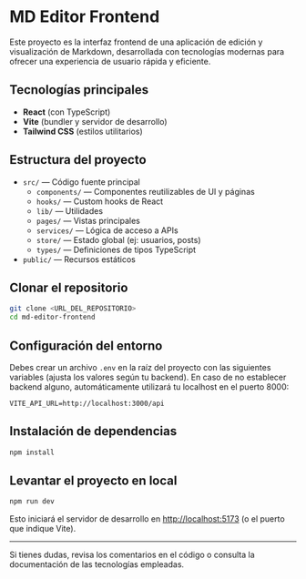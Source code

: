 # MD Editor Frontend

Este proyecto es la interfaz frontend de una aplicación de edición y visualización de Markdown, desarrollada con tecnologías modernas para ofrecer una experiencia de usuario rápida y eficiente.

## Tecnologías principales
- **React** (con TypeScript)
- **Vite** (bundler y servidor de desarrollo)
- **Tailwind CSS** (estilos utilitarios)

## Estructura del proyecto
- `src/` — Código fuente principal
  - `components/` — Componentes reutilizables de UI y páginas
  - `hooks/` — Custom hooks de React
  - `lib/` — Utilidades
  - `pages/` — Vistas principales
  - `services/` — Lógica de acceso a APIs
  - `store/` — Estado global (ej: usuarios, posts)
  - `types/` — Definiciones de tipos TypeScript
- `public/` — Recursos estáticos

## Clonar el repositorio

```sh
git clone <URL_DEL_REPOSITORIO>
cd md-editor-frontend
```

## Configuración del entorno

Debes crear un archivo `.env` en la raíz del proyecto con las siguientes variables (ajusta los valores según tu backend). En caso de no establecer backend alguno, automáticamente utilizará tu localhost en el puerto 8000:

```env
VITE_API_URL=http://localhost:3000/api
```

## Instalación de dependencias

```sh
npm install
```

## Levantar el proyecto en local

```sh
npm run dev
```

Esto iniciará el servidor de desarrollo en [http://localhost:5173](http://localhost:5173) (o el puerto que indique Vite).

---

Si tienes dudas, revisa los comentarios en el código o consulta la documentación de las tecnologías empleadas.
